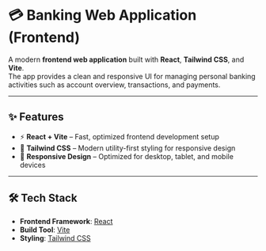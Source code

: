 # 💳 Banking Web Application (Frontend)

A modern **frontend web application** built with **React**, **Tailwind CSS**, and **Vite**.  
The app provides a clean and responsive UI for managing personal banking activities such as account overview, transactions, and payments.  

---

## ✨ Features

- ⚡ **React + Vite** – Fast, optimized frontend development setup  
- 🎨 **Tailwind CSS** – Modern utility-first styling for responsive design  
- 📱 **Responsive Design** – Optimized for desktop, tablet, and mobile devices  

---

## 🛠️ Tech Stack

- **Frontend Framework**: [React](https://reactjs.org/)  
- **Build Tool**: [Vite](https://vitejs.dev/)  
- **Styling**: [Tailwind CSS](https://tailwindcss.com/)  


